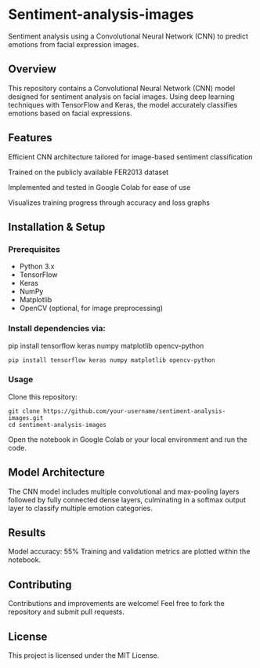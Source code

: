 # Sentiment-analysis-images
Sentiment analysis using a Convolutional Neural Network (CNN) to predict emotions from facial expression images.

## Overview
This repository contains a Convolutional Neural Network (CNN) model designed for sentiment analysis on facial images. Using deep learning techniques with TensorFlow and Keras, the model accurately classifies emotions based on facial expressions.

## Features
Efficient CNN architecture tailored for image-based sentiment classification

Trained on the publicly available FER2013 dataset

Implemented and tested in Google Colab for ease of use

Visualizes training progress through accuracy and loss graphs

## Installation & Setup
### Prerequisites
- Python 3.x
- TensorFlow
- Keras
- NumPy
- Matplotlib
- OpenCV (optional, for image preprocessing)

### Install dependencies via:
pip install tensorflow keras numpy matplotlib opencv-python
```
pip install tensorflow keras numpy matplotlib opencv-python
```

### Usage
Clone this repository:
```
git clone https://github.com/your-username/sentiment-analysis-images.git
cd sentiment-analysis-images
```

Open the notebook in Google Colab or your local environment and run the code.

## Model Architecture
The CNN model includes multiple convolutional and max-pooling layers followed by fully connected dense layers, culminating in a softmax output layer to classify multiple emotion categories.

## Results
Model accuracy: 55% 
Training and validation metrics are plotted within the notebook.

## Contributing
Contributions and improvements are welcome! Feel free to fork the repository and submit pull requests.

## License
This project is licensed under the MIT License.


